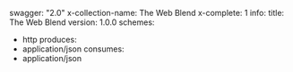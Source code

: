 swagger: "2.0"
x-collection-name: The Web Blend
x-complete: 1
info:
  title: The Web Blend
  version: 1.0.0
schemes:
- http
produces:
- application/json
consumes:
- application/json
